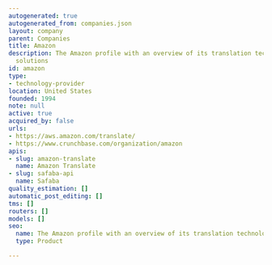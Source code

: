 ```yaml
---
autogenerated: true
autogenerated_from: companies.json
layout: company
parent: Companies
title: Amazon
description: The Amazon profile with an overview of its translation technologies and
  solutions
id: amazon
type:
- technology-provider
location: United States
founded: 1994
note: null
active: true
acquired_by: false
urls:
- https://aws.amazon.com/translate/
- https://www.crunchbase.com/organization/amazon
apis:
- slug: amazon-translate
  name: Amazon Translate
- slug: safaba-api
  name: Safaba
quality_estimation: []
automatic_post_editing: []
tms: []
routers: []
models: []
seo:
  name: The Amazon profile with an overview of its translation technologies and solutions
  type: Product

---
```


